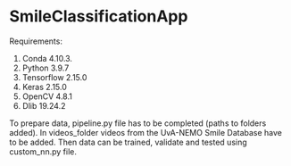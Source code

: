 # SmileClassificationApp
Requirements:
1. Conda 4.10.3.
2. Python 3.9.7
3. Tensorflow 2.15.0
4. Keras 2.15.0
5. OpenCV 4.8.1
6. Dlib 19.24.2

To prepare data, pipeline.py file has to be completed (paths to folders added). In videos_folder videos from the UvA-NEMO Smile Database have to be added.
Then data can be trained, validate and tested using custom_nn.py file.
